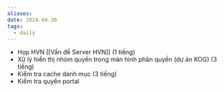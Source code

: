 ```yaml
---
aliases: 
date: 2024-09-30
tags:
  - daily
---
```

- Họp HVN [[Vấn đề Server HVN]] (1 tiếng)
- Xử lý hiển thị nhóm quyền trong màn hình phân quyền (dự án KOG) (3 tiếng)
- Kiểm tra cache danh mục  (3 tiếng)
- Kiểm tra quyền portal 

